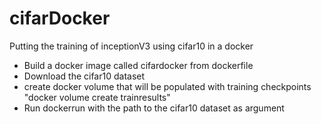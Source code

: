 # cifarDocker
Putting the training of inceptionV3 using cifar10 in a docker

- Build a docker image called cifardocker from dockerfile
- Download the cifar10 dataset
- create docker volume that will be populated with training checkpoints "docker volume create trainresults"
- Run dockerrun with the path to the cifar10 dataset as argument
